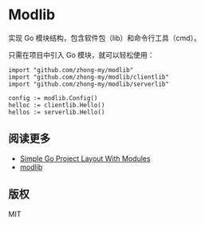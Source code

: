 # Modlib

实现 Go 模块结构，包含软件包（lib）和命令行工具（cmd）。

只需在项目中引入 Go 模块，就可以轻松使用：

```
import "github.com/zhong-my/modlib"
import "github.com/zhong-my/modlib/clientlib"
import "github.com/zhong-my/modlib/serverlib"

config := modlib.Config()
helloc := clientlib.Hello()
hellos := serverlib.Hello()
```

## 阅读更多

- [Simple Go Project Layout With Modules](https://eli.thegreenplace.net/2019/simple-go-project-layout-with-modules/)
- [modlib](https://github.com/eliben/modlib)

## 版权

MIT
